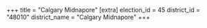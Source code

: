 +++
title = "Calgary Midnapore"
[extra]
election_id = 45
district_id = "48010"
district_name = "Calgary Midnapore"
+++
